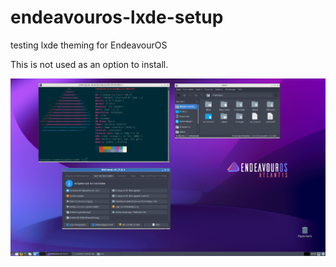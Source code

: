 # endeavouros-lxde-setup
testing lxde theming for EndeavourOS 

This is not used as an option to install. 

![alt text](https://raw.githubusercontent.com/endeavouros-team/screenshots/master/lxde.png "eos-lxde")
